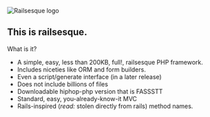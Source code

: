 ![Railsesque logo](http://thatapp.net/images/railsesque.png "Railsesque logo")

This is railsesque.
-------------------

What is it?

* A simple, easy, less than 200KB, full!, railsesque PHP framework.
* Includes niceties like ORM and form builders.
* Even a script/generate interface (in a later release)
* Does not include billions of files
* Downloadable hiphop-php version that is FASSSTT
* Standard, easy, you-already-know-it MVC
* Rails-inspired (_read:_ stolen directly from rails) method names.